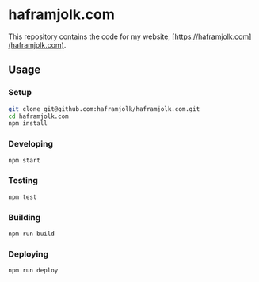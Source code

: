 # haframjolk.com

This repository contains the code for my website, [https://haframjolk.com](haframjolk.com).

## Usage

### Setup

```sh
git clone git@github.com:haframjolk/haframjolk.com.git
cd haframjolk.com
npm install
```

### Developing

```sh
npm start
```

### Testing

```sh
npm test
```

### Building

```sh
npm run build
```

### Deploying

```sh
npm run deploy
```
